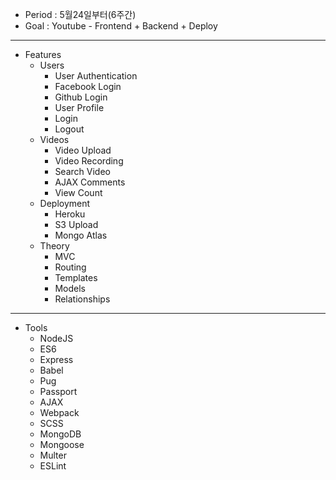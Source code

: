 - Period : 5월24일부터(6주간)
- Goal : Youtube - Frontend + Backend + Deploy
---

- Features
  - Users
    - User Authentication
    - Facebook Login
    - Github Login
    - User Profile
    - Login
    - Logout
  - Videos
    - Video Upload
    - Video Recording
    - Search Video
    - AJAX Comments
    - View Count
  - Deployment
    - Heroku
    - S3 Upload
    - Mongo Atlas
  - Theory
    - MVC
    - Routing
    - Templates
    - Models
    - Relationships

---

- Tools
  - NodeJS
  - ES6
  - Express
  - Babel
  - Pug
  - Passport
  - AJAX
  - Webpack
  - SCSS
  - MongoDB
  - Mongoose
  - Multer
  - ESLint